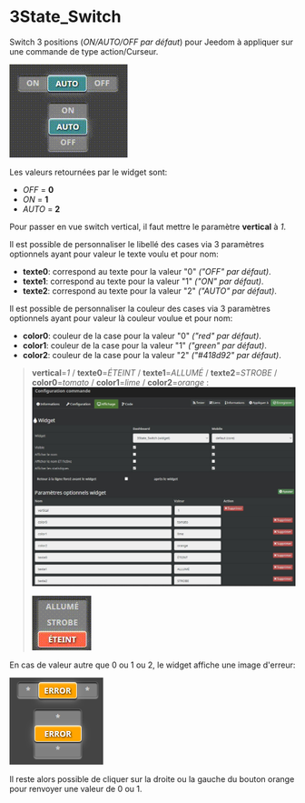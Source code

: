 # 3State_Switch

Switch 3 positions (*ON/AUTO/OFF par défaut*) pour Jeedom à appliquer sur une commande de type action/Curseur.

<img src="/icon.png" alt="visuel"/>


Les valeurs retournées par le widget sont:
- *OFF* = **0**
- *ON* = **1**
- *AUTO* = **2**

Pour passer en vue switch vertical, il faut mettre le paramètre **vertical** à *1*.

Il est possible de personnaliser le libellé des cases via 3 paramètres optionnels ayant pour valeur le texte voulu et pour nom:
- **texte0**: correspond au texte pour la valeur "0" *("OFF" par défaut)*.
- **texte1**: correspond au texte pour la valeur "1" *("ON" par défaut)*.
- **texte2**: correspond au texte pour la valeur "2" *("AUTO" par défaut)*.

Il est possible de personnaliser la couleur des cases via 3 paramètres optionnels ayant pour valeur là couleur voulue et pour nom:
- **color0**: couleur de la case pour la valeur "0" *("red" par défaut)*.
- **color1**: couleur de la case pour la valeur "1" *("green" par défaut)*.
- **color2**: couleur de la case pour la valeur "2" *("#418d92" par défaut)*.


>**vertical**=*1* / **texte0**=*ÉTEINT* / **texte1**=*ALLUMÉ* / **texte2**=*STROBE* / **color0**=*tomato* / **color1**=*lime* / **color2**=*orange* :  
><img src="/doc/params.jpg" alt="parametres"/>  
>
><img src="/doc/exemple.gif" alt="exemple"/>

En cas de valeur autre que 0 ou 1 ou 2, le widget affiche une image d'erreur:

<img src="/doc/valueError.png" alt="Error"/>

Il reste alors possible de cliquer sur la droite ou la gauche du bouton orange pour renvoyer une valeur de 0 ou 1.
